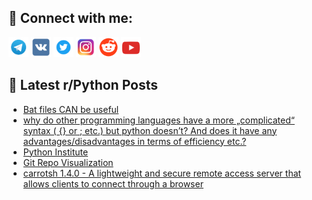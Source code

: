 ## 🔎 Connect with me:
[<img src="https://github.com/bullbesh/bullbesh/blob/main/images/Telegram.png" width="32" height="32" />](https://t.me/bullbesh)
[<img src="https://github.com/bullbesh/bullbesh/blob/main/images/VK.png" width="32" height="32" />](https://vk.com/bullbesh)
[<img src="https://github.com/bullbesh/bullbesh/blob/main/images/Twitter.png" width="32" height="32" />](https://twitter.com/bullbesh1)
[<img src="https://github.com/bullbesh/bullbesh/blob/main/images/Instagram.png" width="32" height="32" />](https://www.instagram.com/bullbesh)
[<img src="https://github.com/bullbesh/bullbesh/blob/main/images/Reddit.png" width="32" height="32" />](https://www.reddit.com/user/bullbesh)
[<img src="https://github.com/bullbesh/bullbesh/blob/main/images/YouTube.png" width="32" height="32" />](https://www.youtube.com/channel/UCtfjRs6uzgq5mfm8S06WTcg)

## 📕 Latest r/Python Posts
<!-- BLOG-POST-LIST:START -->
- [Bat files CAN be useful](https://www.reddit.com/r/Python/comments/wdliwr/bat_files_can_be_useful/)
- [why do other programming languages have a more „complicated“ syntax &lpar; {} or ; etc.&rpar; but python doesn’t? And does it have any advantages/disadvantages in terms of efficiency etc.?](https://www.reddit.com/r/Python/comments/wdk7gy/why_do_other_programming_languages_have_a_more/)
- [Python Institute](https://www.reddit.com/r/Python/comments/wdk3ok/python_institute/)
- [Git Repo Visualization](https://www.reddit.com/r/Python/comments/wdk0c8/git_repo_visualization/)
- [carrotsh 1.4.0 - A lightweight and secure remote access server that allows clients to connect through a browser](https://www.reddit.com/r/Python/comments/wdjyof/carrotsh_140_a_lightweight_and_secure_remote/)
<!-- BLOG-POST-LIST:END -->
